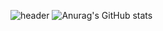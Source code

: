 ![header](https://capsule-render.vercel.app/api?type=Cylinder)
![Anurag's GitHub stats](https://github-readme-stats.vercel.app/api?username=jade1087z&show_icons=true&theme=material-palenight)
